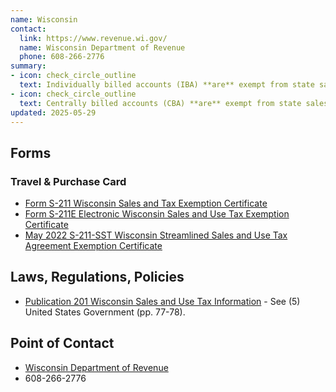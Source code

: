 ```yaml
---
name: Wisconsin
contact:
  link: https://www.revenue.wi.gov/
  name: Wisconsin Department of Revenue
  phone: 608-266-2776
summary:
- icon: check_circle_outline
  text: Individually billed accounts (IBA) **are** exempt from state sales tax.
- icon: check_circle_outline
  text: Centrally billed accounts (CBA) **are** exempt from state sales tax.
updated: 2025-05-29
---
```


## Forms

### Travel & Purchase Card

* [Form S-211 Wisconsin Sales and Tax Exemption Certificate](https://www.revenue.wi.gov/Pages/FAQS/pcs-s-exempt.aspx)
* [Form S-211E Electronic Wisconsin Sales and Use Tax Exemption Certificate](https://www.revenue.wi.gov/Pages/SalesAndUse/ExemptionCertificate.aspx)
* [May 2022 S-211-SST Wisconsin Streamlined Sales and Use Tax Agreement Exemption Certificate](https://www.revenue.wi.gov/Pages/FAQS/pcs-s-exempt.aspx)

## Laws, Regulations, Policies

* [Publication 201 Wisconsin Sales and Use Tax Information](https://www.revenue.wi.gov/DOR%20Publications/pb201.pdf) - See (5) United States Government (pp. 77-78).

## Point of Contact
- [Wisconsin Department of Revenue](https://www.revenue.wi.gov/)
- 608-266-2776
